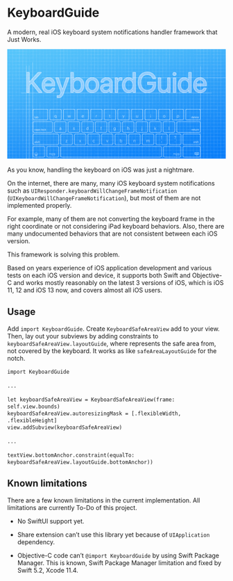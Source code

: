 # KeyboardGuide

A modern, real iOS keyboard system notifications handler framework that Just Works.

![KeyboardGuide](Resources/KeyboardGuide.png)

As you know, handling the keyboard on iOS was just a nightmare.

On the internet, there are many, many iOS keyboard system notifications such as `UIResponder.keyboardWillChangeFrameNotification` (`UIKeyboardWillChangeFrameNotification`), but most of them are not implemented properly.

For example, many of them are not converting the keyboard frame in the right coordinate or not considering iPad keyboard behaviors.
Also, there are many undocumented behaviors that are not consistent between each iOS version.

This framework is solving this problem.

Based on years experience of iOS application development and various tests on each iOS version and device, it supports both Swift and Objective-C and works mostly reasonably on the latest 3 versions of iOS, which is iOS 11, 12 and iOS 13 now, and covers almost all iOS users.

## Usage

Add `import KeyboardGuide`. Create `KeyboardSafeAreaView` add to your view.
Then, lay out your subviews by adding constraints to `keyboardSafeAreaView.layoutGuide`, where represents the safe area from, not covered by the keyboard.
It works as like `safeAreaLayoutGuide` for the notch.

```
import KeyboardGuide

...

let keyboardSafeAreaView = KeyboardSafeAreaView(frame: self.view.bounds)
keyboardSafeAreaView.autoresizingMask = [.flexibleWidth, .flexibleHeight]
view.addSubview(keyboardSafeAreaView)

...

textView.bottomAnchor.constraint(equalTo: keyboardSafeAreaView.layoutGuide.bottomAnchor))
```

## Known limitations

There are a few known limitations in the current implementation.
All limitations are currently To-Do of this project.

- No SwiftUI support yet.

- Share extension can’t use this library yet because of `UIApplication` dependency.

- Objective-C code can’t `@import KeyboardGuide` by using Swift Package Manager.
  This is known, Swift Package Manager limitation and fixed by Swift 5.2, Xcode 11.4.
